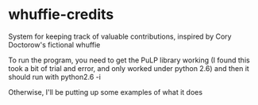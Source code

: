 whuffie-credits
===============

System for keeping track of valuable contributions, inspired by Cory Doctorow's fictional whuffie

To run the program, you need to get the PuLP library working (I found this took a bit of trial and error, and only
worked under python 2.6) and then it should run with python2.6 -i

Otherwise, I'll be putting up some examples of what it does
